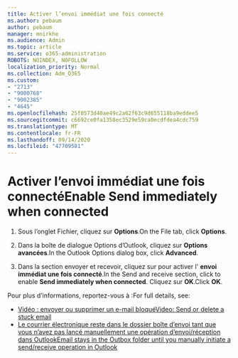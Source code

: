 ```yaml
---
title: Activer l’envoi immédiat une fois connecté
ms.author: pebaum
author: pebaum
manager: mnirkhe
ms.audience: Admin
ms.topic: article
ms.service: o365-administration
ROBOTS: NOINDEX, NOFOLLOW
localization_priority: Normal
ms.collection: Adm_O365
ms.custom:
- "2713"
- "9000768"
- "9002385"
- "4645"
ms.openlocfilehash: 25f0573d40ae49c2a62f63c9d655118ba9eddee5
ms.sourcegitcommit: c6692ce0fa1358ec3529e59ca0ecdfdea4cdc759
ms.translationtype: MT
ms.contentlocale: fr-FR
ms.lasthandoff: 09/14/2020
ms.locfileid: "47709581"
---
```

# <a name="enable-send-immediately-when-connected"></a><span data-ttu-id="5b8c4-102">Activer l’envoi immédiat une fois connecté</span><span class="sxs-lookup"><span data-stu-id="5b8c4-102">Enable Send immediately when connected</span></span>
 
1. <span data-ttu-id="5b8c4-103">Sous l’onglet Fichier, cliquez sur **Options**.</span><span class="sxs-lookup"><span data-stu-id="5b8c4-103">On the File tab, click **Options**.</span></span>

2. <span data-ttu-id="5b8c4-104">Dans la boîte de dialogue Options d’Outlook, cliquez sur **Options avancées**.</span><span class="sxs-lookup"><span data-stu-id="5b8c4-104">In the Outlook Options dialog box, click **Advanced**.</span></span>

3. <span data-ttu-id="5b8c4-105">Dans la section envoyer et recevoir, cliquez sur pour activer l' **envoi immédiat une fois connecté**.</span><span class="sxs-lookup"><span data-stu-id="5b8c4-105">In the Send and receive section, click to enable **Send immediately when connected**.</span></span> <span data-ttu-id="5b8c4-106">Cliquez sur **OK**.</span><span class="sxs-lookup"><span data-stu-id="5b8c4-106">Click **OK**.</span></span>

<span data-ttu-id="5b8c4-107">Pour plus d’informations, reportez-vous à :</span><span class="sxs-lookup"><span data-stu-id="5b8c4-107">For full details, see:</span></span>
- [<span data-ttu-id="5b8c4-108">Vidéo : envoyer ou supprimer un e-mail bloqué</span><span class="sxs-lookup"><span data-stu-id="5b8c4-108">Video: Send or delete a stuck email</span></span>](https://support.office.com/article/Video-Send-or-delete-an-email-stuck-in-your-outbox-26d5d34a-4e5f-444a-a9e8-44db04a94dec) 
- [<span data-ttu-id="5b8c4-109">Le courrier électronique reste dans le dossier boîte d’envoi tant que vous n’avez pas lancé manuellement une opération d’envoi/réception dans Outlook</span><span class="sxs-lookup"><span data-stu-id="5b8c4-109">Email stays in the Outbox folder until you manually initiate a send/receive operation in Outlook</span></span>](https://support.microsoft.com/help/2797572/email-stays-in-the-outbox-folder-until-you-manually-initiate-a-send-re)
